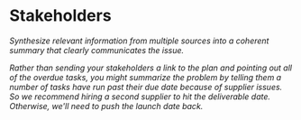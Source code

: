 # Stakeholders
*Synthesize relevant information from multiple sources into a coherent summary that clearly communicates the issue.*

*Rather than sending your stakeholders a link to the plan and pointing out all of the overdue tasks, you might summarize the problem by telling them a number of tasks have run past their due date because of supplier issues. So we recommend hiring a second supplier to hit the deliverable date. Otherwise, we'll need to push the launch date back.*

